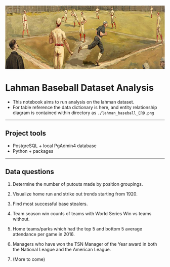 <p align="center">
    <img src="baseball.jpg" alt="logo" width="690" height="200"/>
</p>

# Lahman Baseball Dataset Analysis

- This notebook aims to run analysis on the lahman dataset.
- For table reference the data dictionary is here, and entity relationship diagram is contained within directory as `./lahman_baseball_ERD.png`
---

## Project tools

- PostgreSQL + local PgAdmin4 database
- Python + packages
---

## Data questions

1. Determine the number of putouts made by position groupings.

2. Visualize home run and strike out trends starting from 1920.

3. Find most successful base stealers.

4. Team season win counts of teams with World Series Win vs teams without.

5. Home teams/parks which had the top 5 and bottom 5 average attendance per game in 2016.

6. Managers who have won the TSN Manager of the Year award in both the National League and the American League.

7. (More to come)
